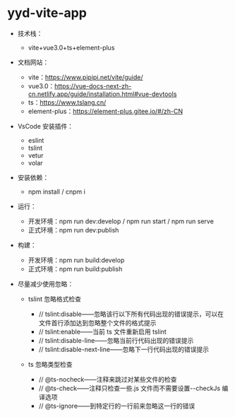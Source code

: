 # yyd-vite-app

- 技术栈：
  - vite+vue3.0+ts+element-plus
- 文档网站：

  - vite：https://www.pipipi.net/vite/guide/
  - vue3.0：https://vue-docs-next-zh-cn.netlify.app/guide/installation.html#vue-devtools
  - ts：https://www.tslang.cn/
  - element-plus：https://element-plus.gitee.io/#/zh-CN

- VsCode 安装插件：

  - eslint
  - tslint
  - vetur
  - volar

- 安装依赖：

  - npm install / cnpm i

- 运行：

  - 开发环境：npm run dev:develop / npm run start / npm run serve
  - 正式环境：npm run dev:publish

- 构建：

  - 开发环境：npm run build:develop
  - 正式环境：npm run build:publish

- 尽量减少使用忽略：

  - tslint 忽略格式检查

    - // tslint:disable——忽略该行以下所有代码出现的错误提示，可以在文件首行添加达到忽略整个文件的格式提示
    - // tslint:enable——当前 ts 文件重新启用 tslint
    - // tslint:disable-line——忽略当前行代码出现的错误提示
    - // tslint:disable-next-line——忽略下一行代码出现的错误提示

  - ts 忽略类型检查
    - // @ts-nocheck——注释来跳过对某些文件的检查
    - // @ts-check——注释只检查一些.js 文件而不需要设置--checkJs 编译选项
    - // @ts-ignore——到特定行的一行前来忽略这一行的错误
